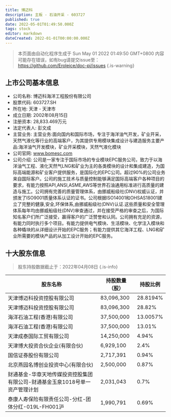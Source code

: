 ```yaml
---
title: 博迈科
description: 主板 - 石油开采 - 603727
published: true
date: 2022-05-01T01:49:50.000Z
tags: stock
editor: markdown
dateCreated: 2022-01-01T00:00:00.000Z
---
```


> 本页面由自动化程序生成于 Sun May 01 2022 01:49:50 GMT+0800
> 内容可能存在错误，如有bug请提交issue至：https://github.com/Eroleice/doc-pi/issues
{.is-warning}

## 上市公司基本信息
- 公司名称: 博迈科海洋工程股份有限公司
- 股票代码: 603727.SH
- 所在地: 天津 - 天津市
- 成立日期: 2002年08月15日
- 注册资本: 28,833.469万元
- 法定代表人: 彭文成
- 主营业务: 主营业务:面向国内和国际市场，专注于海洋油气开发，矿业开采，天然气液化等行业的高端客户，为其提供专用模块集成设计与建造服务主要产品:海洋油气开发模块，矿业开采模块，天然气液化模块
- 公司官网: www.bomesc.com
- 公司介绍: 公司是一家专注于国际市场的专业模块EPC服务公司，致力于以海洋油气工程、液化天然气LNG和矿业为主的各类模块的设计和集成建造，为国际高端能源和矿业客户提供服务，是国际化的EPC公司。超过90%的公司业务来自国际客户。公司的施工技术与质量控制能够满足国际高端客户各种项目的要求，有能力按照API,ANSI,ASME,AWS等世界石油通用标准进行高质量的建造与施工。公司拥有完善的质量管理体系，由挪威船级社(DNV)权威认证，并颁发了ISO9001质量体系认证的证书。公司根据ISO14001和OHSAS18001建立了完整的健康,安全,环保体系,由挪威船级社(DNV)认证.这些质量和安全管理体系每年均由挪威船级社(DNV)审查通过，并在接受严格的审查之后，为国际知名客户们所广泛接受，赢得客户的广泛赞誉和认同。公司拥有充足的资源，有能力同时执行多个项目。有能力提供电气模块、生活模块、化学注入模块和各种橇块的从详细设计开始的EPC服务；有能力提供其它海洋工程、LNG和矿业所需要的模块产品的从加工设计开始的EPC服务。


## 十大股东信息
> 股东持股数据截止于：2022年04月08日
{.is-info}

| 股东名称 | 持股数量（股） | 持股比例 |
| --- | --- | --- |
| 天津博迈科投资控股有限公司 | 83,096,300 | 28.8194% |
| 天津博迈科投资控股有限公司 | 83,096,300 | 28.82% |
| 海洋石油工程(香港)有限公司 | 37,500,000 | 13.0057% |
| 海洋石油工程(香港)有限公司 | 37,500,000 | 13.01% |
| 天津成泰国际工贸有限公司 | 14,250,000 | 4.94% |
| 天津博大投资合伙企业(有限合伙) | 6,929,100 | 2.4% |
| 国信证券股份有限公司 | 2,717,391 | 0.94% |
| 北京燕园名博创业投资中心(有限合伙) | 2,500,000 | 0.87% |
| 财通基金-华章天地传媒投资控股集团有限公司-财通基金玉泉1018号单一资产管理计划 | 2,031,043 | 0.7% |
| 泰康人寿保险有限责任公司-分红-团体分红-019L-FH001沪 | 1,990,791 | 0.69% |




